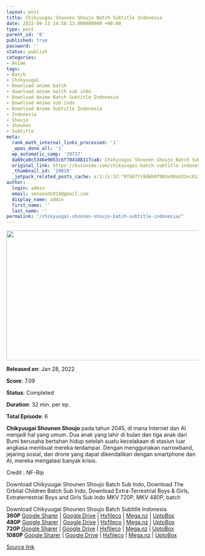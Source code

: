```yaml
---
layout: post
title: Chikyuugai Shounen Shoujo Batch Subtitle Indonesia
date: 2022-09-15 14:58:13.000000000 +00:00
type: post
parent_id: '0'
published: true
password: ''
status: publish
categories:
- Anime
tags:
- Batch
- Chikyuugai
- Download anime batch
- download anime batch sub indo
- Download Anime Batch Subtitle Indonesia
- Download Anime sub indo
- Download Anime Subtitle Indonesia
- Indonesia
- Shoujo
- Shounen
- Subtitle
meta:
  rank_math_internal_links_processed: '1'
  _wpas_done_all: '1'
  wp_automatic_camp: '29737'
  da69ca0c5346e9053cbf704188117ca8: Chikyuugai Shounen Shoujo Batch Subtitle Indonesia
  original_link: https://kusonime.com/chikyuugai-batch-subtitle-indonesia/
  _thumbnail_id: '29829'
  _jetpack_related_posts_cache: a:1:{s:32:"8f6677c9d6b0f903e98ad32ec61f8deb";a:2:{s:7:"expires";i:1663297131;s:7:"payload";a:3:{i:0;a:1:{s:2:"id";i:24813;}i:1;a:1:{s:2:"id";i:29752;}i:2;a:1:{s:2:"id";i:29790;}}}}
author:
  login: admin
  email: senseads014@gmail.com
  display_name: admin
  first_name: ''
  last_name: ''
permalink: "/chikyuugai-shounen-shoujo-batch-subtitle-indonesia/"
---
```

<p><img width="604" height="340" src="{{ site.baseurl }}/assets/2022/09/Chikyuugai-Shounen-Shoujo-604x340.jpg" class="attachment-thumb-large size-thumb-large wp-post-image" alt="" loading="lazy" title="Chikyuugai Shounen Shoujo Batch Subtitle Indonesia" srcset="https://kusonime.com/wp-content/uploads/2022/02/Chikyuugai-Shounen-Shoujo-604x340.jpg 604w, https://kusonime.com/wp-content/uploads/2022/02/Chikyuugai-Shounen-Shoujo-300x169.jpg 300w, https://kusonime.com/wp-content/uploads/2022/02/Chikyuugai-Shounen-Shoujo-520x293.jpg 520w, https://kusonime.com/wp-content/uploads/2022/02/Chikyuugai-Shounen-Shoujo.jpg 750w" sizes="(max-width: 604px) 100vw, 604px" />
<p><b>Released on</b>: Jan 28, 2022</p>
<p>
<p><b>Score</b>: 7.09</p>
<p>
<p><b>Status</b>: Completed</p>
<p>
<p><b>Duration</b>: 32 min. per ep.</p>
<p>
<p><b>Total Episode</b>: 6</p>
<p>
<p><strong>Chikyuugai Shounen Shoujo</strong> pada tahun 2045, di mana Internet dan AI menjadi hal yang umum. Dua anak yang lahir di bulan dan tiga anak dari Bumi berusaha bertahan hidup setelah suatu kecelakaan di stasiun luar angkasa membuat mereka terdampar. Dengan menggunakan narrowband, jejaring sosial, dan drone yang dapat dikendalikan dengan smartphone dan AI, mereka mengatasi banyak krisis.</p>
<p>
<p>Credit : NF-Rip</p>
<p>
<p>Download Chikyuugai Shounen Shoujo Batch Sub Indo, Download The Orbital Children Batch Sub Indo, Download Extra-Terrestrial Boys &amp; Girls, Extraterrestrial Boys and Girls Sub Indo MKV 720P, MKV 480P, batch</p>
<p>
<div class="smokeddl">
<div class="smokettl">Download Chikyuugai Shounen Shoujo Batch Subtitle Indonesia</div>
<div class="smokeurl"><strong>360P</strong> <a href="https://acefile.co/f/67309991/kusonime-bocil-orbit-01-06-360p-rar" target="_blank" rel="noopener noreferrer">Google Sharer</a> | <a href="https://drive.google.com/uc?export=download&amp;id=1gZysOrlWt8J3bGMaglssTcLyZMqMMFpl" target="_blank" rel="noopener">Google Drive</a> | <a href="https://hxfile.co/zbsm1jgq5ht6" target="_blank" rel="noopener">Hxfileco</a> | <a href="https://mega.nz/file/KXIFzIqR#paNOlS2aFcipjoA8sa_ZYHfg-eJvV66QvxhdDjUM1yU" target="_blank" rel="noopener">Mega.nz</a> | <a href="https://uptobox.com/u4h8lz7deqyl" target="_blank" rel="noopener">UptoBox</a></div>
<div class="smokeurl"><strong>480P</strong> <a href="https://acefile.co/f/67309995/kusonime-bocil-orbit-01-06-480p-rar" target="_blank" rel="noopener noreferrer">Google Sharer</a> | <a href="https://drive.google.com/uc?export=download&amp;id=1XL7FFn50fu2yJmDB8Qp3z8FNx4gyMtGB" target="_blank" rel="noopener">Google Drive</a> | <a href="https://hxfile.co/0lrsk1ceanja" target="_blank" rel="noopener">Hxfileco</a> | <a href="https://mega.nz/file/GbZjQa4S#tURU8S2i5pV8kZZhHqcUDP9tdObtPADbmj5pbxaZtlQ" target="_blank" rel="noopener">Mega.nz</a> | <a href="https://uptobox.com/9y6ahkckcd84" target="_blank" rel="noopener">UptoBox</a></div>
<div class="smokeurl"><strong>720P</strong> <a href="https://acefile.co/f/67309998/kusonime-bocil-orbit-01-06-720p-rar" target="_blank" rel="noopener noreferrer">Google Sharer</a> | <a href="https://drive.google.com/uc?export=download&amp;id=1auMqBpYdNuujebjniz_PNq0GimYjKvn6" target="_blank" rel="noopener">Google Drive</a> | <a href="https://hxfile.co/vsz313nejln0" target="_blank" rel="noopener">Hxfileco</a> | <a href="https://mega.nz/file/mSAz3CJT#kj0btqb622AqLEFF9xQOfLMYwXJkZjL3wK-ubPi62Sk" target="_blank" rel="noopener">Mega.nz</a> | <a href="https://uptobox.com/vhhnu4xozerw" target="_blank" rel="noopener">UptoBox</a></div>
<div class="smokeurl"><strong>1080P</strong> <a href="https://acefile.co/f/67310002/kusonime-bocil-orbit-01-06-1080p-rar" target="_blank" rel="noopener noreferrer">Google Sharer</a> | <a href="https://drive.google.com/uc?export=download&amp;id=1puEK0fTXYD-x140EynVcxrYyEZ5dVon8" target="_blank" rel="noopener">Google Drive</a> | <a href="https://hxfile.co/i5g9qw2bznug" target="_blank" rel="noopener">Hxfileco</a> | <a href="https://mega.nz/file/jWZn1ALL#TUaf9eFSpKMahRupke6ckncQxZvHo6tjMjgtSgj9Jlw" target="_blank" rel="noopener">Mega.nz</a> | <a href="https://uptobox.com/fj59hvoaa0y4" target="_blank" rel="noopener">UptoBox</a></div>
</div>
<p><a href="https://kusonime.com/chikyuugai-batch-subtitle-indonesia/">Source link </a></p>
